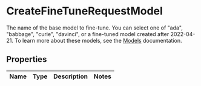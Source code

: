 

# CreateFineTuneRequestModel

The name of the base model to fine-tune. You can select one of \"ada\", \"babbage\", \"curie\", \"davinci\", or a fine-tuned model created after 2022-04-21. To learn more about these models, see the [Models](https://platform.openai.com/docs/models) documentation. 

## Properties

| Name | Type | Description | Notes |
|------------ | ------------- | ------------- | -------------|



